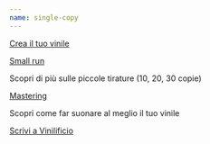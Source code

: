 ```yaml
---
name: single-copy
---
```


[Crea il tuo vinile](/)

[Small run](https://vinilificio.github.io/small-run/)

Scopri di più sulle piccole tirature (10, 20, 30 copie)

[Mastering](https://vinilificio.github.io/mastering/)

Scopri come far suonare al meglio il tuo vinile

[Scrivi a Vinilificio](info@vinilificio.com)















